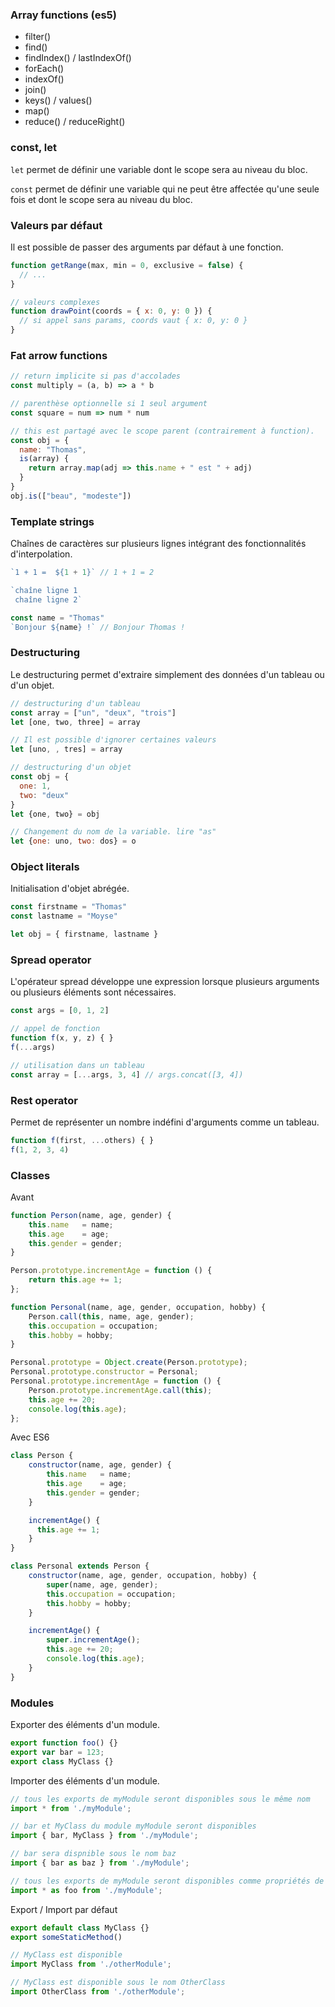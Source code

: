 ### Array functions (es5)

* filter()
* find()
* findIndex() / lastIndexOf()
* forEach()
* indexOf()
* join()
* keys() / values()
* map()
* reduce() / reduceRight()

### const, let

```let``` permet de définir une variable dont le scope sera au niveau du bloc.

```const``` permet de définir une variable qui ne peut être affectée qu'une seule fois et dont le scope sera au niveau du bloc.

### Valeurs par défaut

Il est possible de passer des arguments par défaut à une fonction.

```js
function getRange(max, min = 0, exclusive = false) {
  // ...
}

// valeurs complexes
function drawPoint(coords = { x: 0, y: 0 }) {
  // si appel sans params, coords vaut { x: 0, y: 0 }
}
```

### Fat arrow functions

```js
// return implicite si pas d'accolades
const multiply = (a, b) => a * b

// parenthèse optionnelle si 1 seul argument
const square = num => num * num

// this est partagé avec le scope parent (contrairement à function).
const obj = {
  name: "Thomas",
  is(array) {
    return array.map(adj => this.name + " est " + adj)
  }
}
obj.is(["beau", "modeste"])
```

### Template strings

Chaînes de caractères sur plusieurs lignes intégrant des fonctionnalités d'interpolation.

```js
`1 + 1 =  ${1 + 1}` // 1 + 1 = 2

`chaîne ligne 1
 chaîne ligne 2`

const name = "Thomas"
`Bonjour ${name} !` // Bonjour Thomas !
```

### Destructuring

Le destructuring permet d'extraire simplement des données d'un tableau ou d'un objet.

```js
// destructuring d'un tableau
const array = ["un", "deux", "trois"]
let [one, two, three] = array

// Il est possible d'ignorer certaines valeurs
let [uno, , tres] = array

// destructuring d'un objet
const obj = {
  one: 1,
  two: "deux"
}
let {one, two} = obj

// Changement du nom de la variable. lire "as"
let {one: uno, two: dos} = o
```

### Object literals

Initialisation d'objet abrégée.

```js
const firstname = "Thomas"
const lastname = "Moyse"

let obj = { firstname, lastname }
```

### Spread operator

L'opérateur spread développe une expression lorsque plusieurs arguments ou plusieurs éléments sont nécessaires.

```js
const args = [0, 1, 2]

// appel de fonction
function f(x, y, z) { }
f(...args)

// utilisation dans un tableau
const array = [...args, 3, 4] // args.concat([3, 4])
```

### Rest operator

Permet de représenter un nombre indéfini d'arguments comme un tableau.

```js
function f(first, ...others) { }
f(1, 2, 3, 4)
```

### Classes

Avant

```js
function Person(name, age, gender) {
    this.name   = name;
    this.age    = age;
    this.gender = gender;
}

Person.prototype.incrementAge = function () {
    return this.age += 1;
};

function Personal(name, age, gender, occupation, hobby) {
    Person.call(this, name, age, gender);
    this.occupation = occupation;
    this.hobby = hobby;
}

Personal.prototype = Object.create(Person.prototype);
Personal.prototype.constructor = Personal;
Personal.prototype.incrementAge = function () {
    Person.prototype.incrementAge.call(this);
    this.age += 20;
    console.log(this.age);
};
```

Avec ES6

```js
class Person {
    constructor(name, age, gender) {
        this.name   = name;
        this.age    = age;
        this.gender = gender;
    }

    incrementAge() {
      this.age += 1;
    }
}

class Personal extends Person {
    constructor(name, age, gender, occupation, hobby) {
        super(name, age, gender);
        this.occupation = occupation;
        this.hobby = hobby;
    }

    incrementAge() {
        super.incrementAge();
        this.age += 20;
        console.log(this.age);
    }
}
```

### Modules

Exporter des éléments d'un module.

```js
export function foo() {}
export var bar = 123;
export class MyClass {}
```

Importer des éléments d'un module.

```js
// tous les exports de myModule seront disponibles sous le même nom
import * from './myModule';

// bar et MyClass du module myModule seront disponibles
import { bar, MyClass } from './myModule';

// bar sera dispnible sous le nom baz
import { bar as baz } from './myModule';

// tous les exports de myModule seront disponibles comme propriétés de foo
import * as foo from './myModule';
```

Export / Import par défaut

```js
export default class MyClass {}
export someStaticMethod()

// MyClass est disponible
import MyClass from './otherModule';

// MyClass est disponible sous le nom OtherClass
import OtherClass from './otherModule';
```